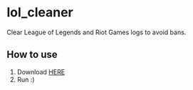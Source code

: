 # lol_cleaner

Clear League of Legends and Riot Games logs to avoid bans.

## How to use

1. Download [HERE](https://github.com/notfeels/lol_cleaner/releases)
2. Run :)
